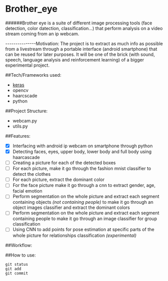 # Brother_eye
######Brother eye is a suite of different image processing tools (face detection, color datection, classification...) that perform analysis on a video stream coming from an ip webcam.

---------------Motivation:
The project is to extract as much info as possible from a livestream through a portable interface (android smartphone) that can be reused for later purposes. It will be one of the brick (with sound, speech, language analysis and reinforcement learning) of a bigger experimental project.

##Tech/Frameworks used:
- [keras](https://keras.io/)
- opencv
- haarcscade
- python

##Project Structure:
- webcam.py
- utils.py

##Features:
- [x] Interfacing with android ip webcam on smartphone through python
- [x] Detecting faces, eyes, upper body, lower body and full body using haarcascade
- [ ] Creating a picture for each of the detected boxes
- [ ] For each picture, make it go through the fashion mnist classifier to detect the clothes
- [ ] For each picture, extract the dominant color
- [ ] For the face picture make it go through a cnn to extract gender, age, facial emotion
- [ ] Perform segmentation on the whole picture and extract each segment containing objects *(not containing people)* to make it go through an object images classifier and extract the dominant colors
- [ ] Perform segmentation on the whole picture and extract each segment containing people to make it go through an image classifier for group classification
- [ ] Using CNN to add points for pose estimation at specific parts of the whole picture for relationships classification *(experimental)*

##Workflow:

##How to use:

```
git status
git add
git commit
```
